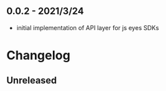 
## 0.0.2 - 2021/3/24

- initial implementation of API layer for js eyes SDKs
# Changelog

## Unreleased
